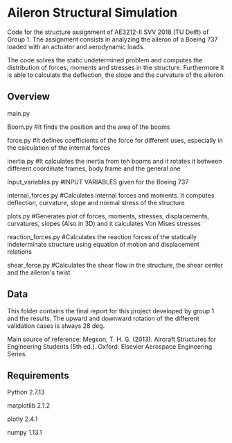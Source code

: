 # Aileron Structural Simulation
Code for the structure assignment of AE3212-II SVV 2018 (TU Delft) of Group 1.
The assignment consists in analyzing the aileron of a Boeing 737 loaded with an actuator and aerodynamic loads. 

The code solves the static undetermined problem and computes the distribution of forces, moments and stresses in the structure.
Furthermore it is able to calculate the deflection, the slope and the curvature of the aileron.

## Overview
main.py

Boom.py  #It finds the position and the area of the booms

force.py  #It defines coefficients of the force for different uses, especially in the calculation of the internal forces

inertia.py  #It calculates the inertia from teh booms and it rotates it between different coordinate frames, body frame and the general one

Input_variables.py  #INPUT VARIABLES given for the Boeing 737

internal_forces.py  #Calculates internal forces and moments. It computes deflection, curvature, slope and normal stress of the structure

plots.py  #Generates plot of forces, moments, stresses, displacements, curvatures, slopes (Also in 3D) and it calculates Von Mises stresses

reaction_forces.py  #Calculates the reaction forces of the statically indeterminate structure using equation of motion and displacement relations

shear_force.py  #Calculates the shear flow in the structure, the shear center and the  aileron's twist

## Data

This folder contains the final report for this project developed by group 1 and the results.
The upward and downward rotation of the different validation cases is always 28 deg.

Main source of reference: Megson, T. H. G. (2013). Aircraft Structures for Engineering Students (5th ed.). Oxford: Elsevier Aerospace Engineering Series.

## Requirements
Python  2.7.13

matplotlib  2.1.2

plotly 2.4.1

numpy 1.13.1
